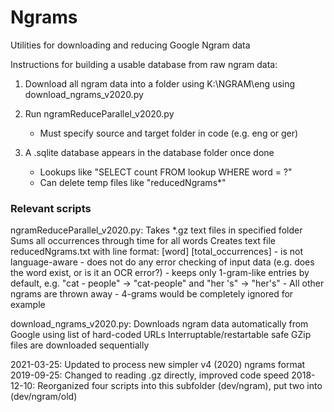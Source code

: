 # Ngrams
Utilities for downloading and reducing Google Ngram data

Instructions for building a usable database from raw ngram data:

1. Download all ngram data into a folder using K:\NGRAM\eng using download_ngrams_v2020.py

2. Run ngramReduceParallel_v2020.py
     - Must specify source and target folder in code (e.g. eng or ger)

3. A .sqlite database appears in the database folder once done
     - Lookups like "SELECT count FROM lookup WHERE word = ?"
     - Can delete temp files like "reducedNgrams*"

### Relevant scripts ###

ngramReduceParallel_v2020.py:
	Takes *.gz text files in specified folder
	Sums all occurrences through time for all words
	Creates text file reducedNgrams.txt with line format: [word]	[total_occurrences]
     - is not language-aware
     - does not do any error checking of input data (e.g. does the word exist, or is it an OCR error?)
     - keeps only 1-gram-like entries by default, e.g. "cat - people" -> "cat-people" and "her 's" -> "her's"
     - All other ngrams are thrown away
     - 4-grams would be completely ignored for example

download_ngrams_v2020.py:
	Downloads ngram data automatically from Google using list of hard-coded URLs
	Interruptable/restartable safe
	GZip files are downloaded sequentially


2021-03-25:	Updated to process new simpler v4 (2020) ngrams format
2019-09-25:	Changed to reading .gz directly, improved code speed
2018-12-10: 	Reorganized four scripts into this subfolder (dev/ngram), put two into (dev/ngram/old)
